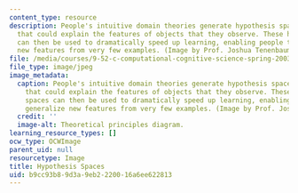 ```yaml
---
content_type: resource
description: People's intuitive domain theories generate hypothesis spaces for concepts
  that could explain the features of objects that they observe. These hypothesis spaces
  can then be used to dramatically speed up learning, enabling people to generalize
  new features from very few examples. (Image by Prof. Joshua Tenenbaum.)
file: /media/courses/9-52-c-computational-cognitive-science-spring-2003/b9cc93b89d3a9eb2220016a6ee622813_9-52s03.jpg
file_type: image/jpeg
image_metadata:
  caption: People's intuitive domain theories generate hypothesis spaces for concepts
    that could explain the features of objects that they observe. These hypothesis
    spaces can then be used to dramatically speed up learning, enabling people to
    generalize new features from very few examples. (Image by Prof. Joshua Tenenbaum.)
  credit: ''
  image-alt: Theoretical principles diagram.
learning_resource_types: []
ocw_type: OCWImage
parent_uid: null
resourcetype: Image
title: Hypothesis Spaces
uid: b9cc93b8-9d3a-9eb2-2200-16a6ee622813
---
```

